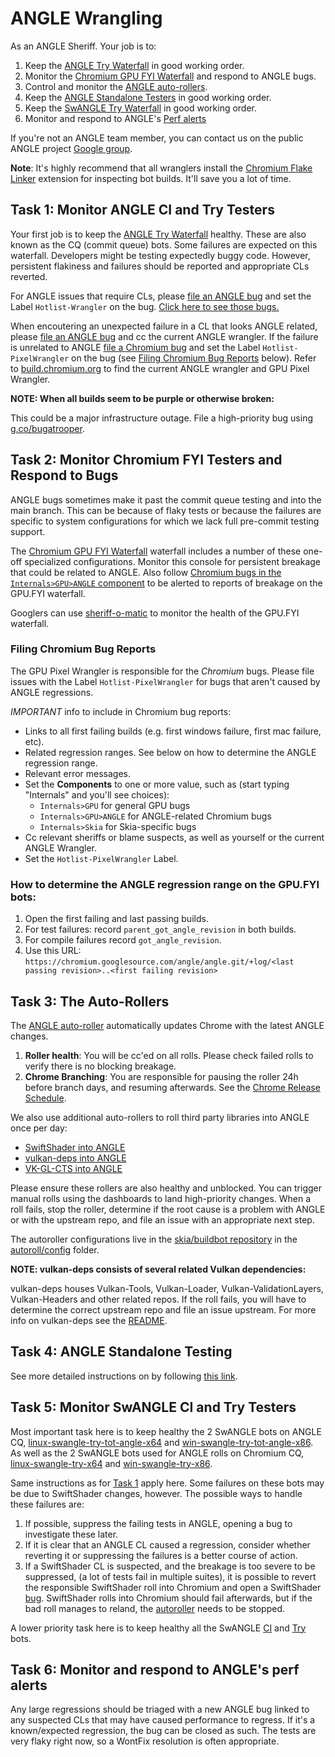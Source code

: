 # ANGLE Wrangling

As an ANGLE Sheriff. Your job is to:

 1. Keep the [ANGLE Try Waterfall](https://ci.chromium.org/p/chromium/g/tryserver.chromium.angle/builders) in good
    working order.
 1. Monitor the
    [Chromium GPU FYI Waterfall](https://ci.chromium.org/p/chromium/g/chromium.gpu.fyi/console)
    and respond to ANGLE bugs.
 1. Control and monitor the [ANGLE auto-rollers](#task-3_the-auto_rollers).
 1. Keep the [ANGLE Standalone Testers](README.md) in good working order.
 1. Keep the [SwANGLE Try Waterfall](https://luci-milo.appspot.com/p/chromium/g/tryserver.chromium.swangle/builders) in good
    working order.
 1. Monitor and respond to ANGLE's [Perf alerts](https://groups.google.com/u/0/a/chromium.org/g/angle-perf-alerts)

If you're not an ANGLE team member, you can contact us on the public ANGLE project
[Google group](https://groups.google.com/forum/#!forum/angleproject).

**Note**: It's highly recommend that all wranglers install the [Chromium Flake Linker][Flaker]
extension for inspecting bot builds. It'll save you a lot of time.

[Flaker]: https://chrome.google.com/webstore/detail/flake-linker/boamnmbgmfnobomddmenbaicodgglkhc

## Task 1: Monitor ANGLE CI and Try Testers

Your first job is to keep the
[ANGLE Try Waterfall](https://ci.chromium.org/p/chromium/g/tryserver.chromium.angle/builders)
healthy.  These are also known as the CQ (commit queue) bots.  Some
failures are expected on this waterfall. Developers might be testing expectedly buggy code. However,
persistent flakiness and failures should be reported and appropriate CLs reverted.

For ANGLE issues that require CLs, please [file an ANGLE bug](http://anglebug.com/new) and set
the Label `Hotlist-Wrangler` on the bug.
[Click here to see those bugs.][WranglerBugs]

[WranglerBugs]:https://bugs.chromium.org/p/angleproject/issues/list?q=Hotlist%3DWrangler&can=2

When encoutering an unexpected failure in a CL that looks ANGLE related, please
[file an ANGLE bug](http://anglebug.com/new) and cc the current ANGLE wrangler. If the failure is
unrelated to ANGLE [file a Chromium bug](http://crbug.com/new) and set the Label
`Hotlist-PixelWrangler` on the bug (see [Filing Chromium Bug Reports](#filing-chromium-bug-reports) below).
Refer to [build.chromium.org](https://ci.chromium.org/p/chromium/g/main/console) to find the current ANGLE
wrangler and GPU Pixel Wrangler.

**NOTE: When all builds seem to be purple or otherwise broken:**

This could be a major infrastructure outage. File a high-priority bug using
[g.co/bugatrooper](http://g.co/bugatrooper).

## Task 2: Monitor Chromium FYI Testers and Respond to Bugs

ANGLE bugs sometimes make it past the commit queue testing and into the main branch. This can be
because of flaky tests or because the failures are specific to system configurations for which we
lack full pre-commit testing support.

The [Chromium GPU FYI Waterfall][ChromiumFYI]
waterfall includes a number of these one-off specialized configurations.  Monitor this console for
persistent breakage that could be related to ANGLE.  Also follow [Chromium bugs in the `Internals>GPU>ANGLE` component][ChromiumANGLEBugs]
to be alerted to reports of breakage on the GPU.FYI waterfall.

[ChromiumFYI]:https://ci.chromium.org/p/chromium/g/chromium.gpu.fyi/console
[ChromiumANGLEBugs]:https://bugs.chromium.org/p/chromium/issues/list?q=component%3AInternals%3EGPU%3EANGLE&can=2

Googlers can use [sheriff-o-matic](https://sheriff-o-matic.appspot.com/chromium.gpu.fyi) to monitor
the health of the GPU.FYI waterfall.

### Filing Chromium Bug Reports

The GPU Pixel Wrangler is responsible for the *Chromium* bugs.  Please file issues with
the Label `Hotlist-PixelWrangler` for bugs that aren't caused by ANGLE regressions.

*IMPORTANT* info to include in Chromium bug reports:

 * Links to all first failing builds (e.g. first windows failure, first mac failure, etc).
 * Related regression ranges. See below on how to determine the ANGLE regression range.
 * Relevant error messages.
 * Set the **Components** to one or more value, such as (start typing "Internals" and you'll see choices):
   * `Internals>GPU` for general GPU bugs
   * `Internals>GPU>ANGLE` for ANGLE-related Chromium bugs
   * `Internals>Skia` for Skia-specific bugs
 * Cc relevant sheriffs or blame suspects, as well as yourself or the current ANGLE Wrangler.
 * Set the `Hotlist-PixelWrangler` Label.

### How to determine the ANGLE regression range on the GPU.FYI bots:

 1. Open the first failing and last passing builds.
 1. For test failures: record `parent_got_angle_revision` in both builds.
 1. For compile failures record `got_angle_revision`.
 1. Use this URL:
    `https://chromium.googlesource.com/angle/angle.git/+log/<last passing revision>..<first failing revision>`

## Task 3: The Auto-Rollers

The [ANGLE auto-roller](https://autoroll.skia.org/r/angle-chromium-autoroll) automatically updates
Chrome with the latest ANGLE changes.

 1. **Roller health**: You will be cc'ed on all rolls. Please check failed rolls to verify there is no blocking
    breakage.
 1. **Chrome Branching**: You are responsible for pausing the roller 24h before branch days, and resuming afterwards.
    See the [Chrome Release Schedule](https://chromiumdash.appspot.com/schedule).

We also use additional auto-rollers to roll third party libraries into ANGLE once per day:

 * [SwiftShader into ANGLE](https://autoroll.skia.org/r/swiftshader-angle-autoroll)
 * [vulkan-deps into ANGLE](https://autoroll.skia.org/r/vulkan-deps-angle-autoroll)
 * [VK-GL-CTS into ANGLE](https://autoroll.skia.org/r/vk-gl-cts-angle-autoroll?tab=status)

Please ensure these rollers are also healthy and unblocked. You can trigger manual rolls using the
dashboards to land high-priority changes. When a roll fails, stop the roller, determine if the root
cause is a problem with ANGLE or with the upstream repo, and file an issue with an appropriate next
step.

The autoroller configurations live in the [skia/buildbot repository](https://skia.googlesource.com/buildbot/)
in the [autoroll/config](https://skia.googlesource.com/buildbot/+/main/autoroll/config) folder.

**NOTE: vulkan-deps consists of several related Vulkan dependencies:**

vulkan-deps houses Vulkan-Tools, Vulkan-Loader, Vulkan-ValidationLayers, Vulkan-Headers and other
related repos. If the roll fails, you will have to determine the correct upstream repo and file
an issue upstream. For more info on vulkan-deps see the
[README](https://chromium.googlesource.com/vulkan-deps/+/refs/heads/main/README.md).

## Task 4: ANGLE Standalone Testing

See more detailed instructions on by following [this link](README.md).

## Task 5: Monitor SwANGLE CI and Try Testers

Most important task here is to keep healthy the 2 SwANGLE bots on ANGLE CQ,
[linux-swangle-try-tot-angle-x64](https://luci-milo.appspot.com/p/chromium/builders/try/linux-swangle-try-tot-angle-x64)
and
[win-swangle-try-tot-angle-x86](https://luci-milo.appspot.com/p/chromium/builders/try/win-swangle-try-tot-angle-x86).
As well as the 2 SwANGLE bots used for ANGLE rolls on Chromium CQ,
[linux-swangle-try-x64](https://luci-milo.appspot.com/p/chromium/builders/try/linux-swangle-try-x64)
and
[win-swangle-try-x86](https://luci-milo.appspot.com/p/chromium/builders/try/win-swangle-try-x86).

Same instructions as for [Task 1](#task-1_monitor-angle-ci-and-try-testers) apply here.
Some failures on these bots may be due to SwiftShader changes, however.
The possible ways to handle these failures are:
1. If possible, suppress the failing tests in ANGLE, opening a bug to investigate these later.
1. If it is clear that an ANGLE CL caused a regression,
   consider whether reverting it or suppressing the failures is a better course of action.
1. If a SwiftShader CL is suspected, and the breakage is too severe to be suppressed,
   (a lot of tests fail in multiple suites),
   it is possible to revert the responsible SwiftShader roll into Chromium
   and open a SwiftShader [bug](http://go/swiftshaderbugs). SwiftShader rolls into Chromium
   should fail afterwards, but if the bad roll manages to reland,
   the [autoroller](https://autoroll.skia.org/r/swiftshader-chromium-autoroll) needs to be stopped.

A lower priority task here is to keep healthy all the SwANGLE
[CI](https://luci-milo.appspot.com/p/chromium/g/chromium.swangle/builders) and
[Try](https://luci-milo.appspot.com/p/chromium/g/tryserver.chromium.swangle/builders) bots.

## Task 6: Monitor and respond to ANGLE's perf alerts

Any large regressions should be triaged with a new ANGLE bug linked to any suspected CLs that may
have caused performance to regress. If it's a known/expected regression, the bug can be closed as
such. The tests are very flaky right now, so a WontFix resolution is often appropriate.
